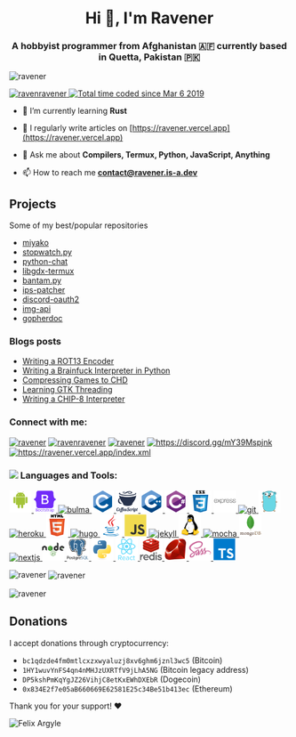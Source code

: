 <h1 align="center">Hi 👋, I'm Ravener</h1>
<h3 align="center">A hobbyist programmer from Afghanistan 🇦🇫 currently based in Quetta, Pakistan 🇵🇰</h3>

<p align="left"> <img src="https://komarev.com/ghpvc/?username=ravener&label=Profile%20views&color=d90dd9&style=flat" alt="ravener" /> </p>

<p align="left">
  <a href="https://twitter.com/ravenravener" target="blank"><img src="https://img.shields.io/twitter/follow/ravenravener?logo=twitter&style=for-the-badge" alt="ravenravener" />
  </a> <a href="https://wakatime.com/@7ffd3459-19b7-4421-8e7c-983aff3d4790"><img src="https://wakatime.com/badge/user/7ffd3459-19b7-4421-8e7c-983aff3d4790.svg?style=for-the-badge" alt="Total time coded since Mar 6 2019" /></a>
</p>


- 🌱 I’m currently learning **Rust**

- 📝 I regularly write articles on [https://ravener.vercel.app](https://ravener.vercel.app)

- 💬 Ask me about **Compilers, Termux, Python, JavaScript, Anything**

- 📫 How to reach me **contact@ravener.is-a.dev**

## Projects
Some of my best/popular repositories

- [miyako](https://github.com/ravener/miyako)
- [stopwatch.py](https://github.com/ravener/stopwatch.py)
- [python-chat](https://github.com/ravener/python-chat)
- [libgdx-termux](https://github.com/ravener/libgdx-termux)
- [bantam.py](https://github.com/ravener/bantam.py)
- [ips-patcher](https://github.com/ravener/ips-patcher)
- [discord-oauth2](https://github.com/ravener/discord-oauth2)
- [img-api](https://github.com/ravener/img-api)
- [gopherdoc](https://github.com/ravener/gopherdoc)

### Blogs posts
<!-- BLOG-POST-LIST:START -->
- [Writing a ROT13 Encoder](https://ravener.vercel.app/posts/writing-a-rot13-encoder/)
- [Writing a Brainfuck Interpreter in Python](https://ravener.vercel.app/posts/writing-a-brainfuck-interpreter-in-python/)
- [Compressing Games to CHD](https://ravener.vercel.app/posts/compressing-games-to-chd/)
- [Learning GTK Threading](https://ravener.vercel.app/posts/learning-gtk-threading/)
- [Writing a CHIP-8 Interpreter](https://ravener.vercel.app/posts/writing-a-chip8-interpreter/)
<!-- BLOG-POST-LIST:END -->

<h3 align="left">Connect with me:</h3>
<p align="left">
<a href="https://dev.to/ravener" target="blank"><img align="center" src="https://raw.githubusercontent.com/rahuldkjain/github-profile-readme-generator/master/src/images/icons/Social/devto.svg" alt="ravener" height="30" width="40" /></a>
<a href="https://twitter.com/ravenravener" target="blank"><img align="center" src="https://raw.githubusercontent.com/rahuldkjain/github-profile-readme-generator/master/src/images/icons/Social/twitter.svg" alt="ravenravener" height="30" width="40" /></a>
<a href="https://stackoverflow.com/users/ravener" target="blank"><img align="center" src="https://raw.githubusercontent.com/rahuldkjain/github-profile-readme-generator/master/src/images/icons/Social/stack-overflow.svg" alt="ravener" height="30" width="40" /></a>
<a href="https://discord.gg/https://discord.gg/mY39Mspjnk" target="blank"><img align="center" src="https://raw.githubusercontent.com/rahuldkjain/github-profile-readme-generator/master/src/images/icons/Social/discord.svg" alt="https://discord.gg/mY39Mspjnk" height="30" width="40" /></a>
<a href="/https://ravener.vercel.app/index.xml" target="blank"><img align="center" src="https://raw.githubusercontent.com/rahuldkjain/github-profile-readme-generator/master/src/images/icons/Social/rss.svg" alt="https://ravener.vercel.app/index.xml" height="30" width="40" /></a>
</p>

<h3 align="left"><img src="https://media2.giphy.com/media/QssGEmpkyEOhBCb7e1/giphy.gif?cid=ecf05e47a0n3gi1bfqntqmob8g9aid1oyj2wr3ds3mg700bl&rid=giphy.gif" width="25"> Languages and Tools:</h3>
<p align="left"> <a href="https://developer.android.com" target="_blank" rel="noreferrer"> <img src="https://raw.githubusercontent.com/devicons/devicon/master/icons/android/android-original-wordmark.svg" alt="android" width="40" height="40"/> </a> <a href="https://getbootstrap.com" target="_blank" rel="noreferrer"> <img src="https://raw.githubusercontent.com/devicons/devicon/master/icons/bootstrap/bootstrap-plain-wordmark.svg" alt="bootstrap" width="40" height="40"/> </a> <a href="https://bulma.io/" target="_blank" rel="noreferrer"> <img src="https://raw.githubusercontent.com/gilbarbara/logos/804dc257b59e144eaca5bc6ffd16949752c6f789/logos/bulma.svg" alt="bulma" width="40" height="40"/> </a> <a href="https://www.cprogramming.com/" target="_blank" rel="noreferrer"> <img src="https://raw.githubusercontent.com/devicons/devicon/master/icons/c/c-original.svg" alt="c" width="40" height="40"/> </a> <a href="https://offeescript.org" target="_blank" rel="noreferrer"> <img src="https://raw.githubusercontent.com/devicons/devicon/master/icons/coffeescript/coffeescript-original-wordmark.svg" alt="coffeescript" width="40" height="40"/> </a> <a href="https://www.w3schools.com/cpp/" target="_blank" rel="noreferrer"> <img src="https://raw.githubusercontent.com/devicons/devicon/master/icons/cplusplus/cplusplus-original.svg" alt="cplusplus" width="40" height="40"/> </a> <a href="https://www.w3schools.com/cs/" target="_blank" rel="noreferrer"> <img src="https://raw.githubusercontent.com/devicons/devicon/master/icons/csharp/csharp-original.svg" alt="csharp" width="40" height="40"/> </a> <a href="https://www.w3schools.com/css/" target="_blank" rel="noreferrer"> <img src="https://raw.githubusercontent.com/devicons/devicon/master/icons/css3/css3-original-wordmark.svg" alt="css3" width="40" height="40"/> </a> <a href="https://expressjs.com" target="_blank" rel="noreferrer"> <img src="https://raw.githubusercontent.com/devicons/devicon/master/icons/express/express-original-wordmark.svg" alt="express" width="40" height="40"/> </a> <a href="https://git-scm.com/" target="_blank" rel="noreferrer"> <img src="https://www.vectorlogo.zone/logos/git-scm/git-scm-icon.svg" alt="git" width="40" height="40"/> </a> <a href="https://golang.org" target="_blank" rel="noreferrer"> <img src="https://raw.githubusercontent.com/devicons/devicon/master/icons/go/go-original.svg" alt="go" width="40" height="40"/> </a> <a href="https://heroku.com" target="_blank" rel="noreferrer"> <img src="https://www.vectorlogo.zone/logos/heroku/heroku-icon.svg" alt="heroku" width="40" height="40"/> </a> <a href="https://www.w3.org/html/" target="_blank" rel="noreferrer"> <img src="https://raw.githubusercontent.com/devicons/devicon/master/icons/html5/html5-original-wordmark.svg" alt="html5" width="40" height="40"/> </a> <a href="https://gohugo.io/" target="_blank" rel="noreferrer"> <img src="https://api.iconify.design/logos-hugo.svg" alt="hugo" width="40" height="40"/> </a> <a href="https://www.java.com" target="_blank" rel="noreferrer"> <img src="https://raw.githubusercontent.com/devicons/devicon/master/icons/java/java-original.svg" alt="java" width="40" height="40"/> </a> <a href="https://developer.mozilla.org/en-US/docs/Web/JavaScript" target="_blank" rel="noreferrer"> <img src="https://raw.githubusercontent.com/devicons/devicon/master/icons/javascript/javascript-original.svg" alt="javascript" width="40" height="40"/> </a> <a href="https://jekyllrb.com/" target="_blank" rel="noreferrer"> <img src="https://www.vectorlogo.zone/logos/jekyllrb/jekyllrb-icon.svg" alt="jekyll" width="40" height="40"/> </a> <a href="https://www.linux.org/" target="_blank" rel="noreferrer"> <img src="https://raw.githubusercontent.com/devicons/devicon/master/icons/linux/linux-original.svg" alt="linux" width="40" height="40"/> </a> <a href="https://mochajs.org" target="_blank" rel="noreferrer"> <img src="https://www.vectorlogo.zone/logos/mochajs/mochajs-icon.svg" alt="mocha" width="40" height="40"/> </a> <a href="https://www.mongodb.com/" target="_blank" rel="noreferrer"> <img src="https://raw.githubusercontent.com/devicons/devicon/master/icons/mongodb/mongodb-original-wordmark.svg" alt="mongodb" width="40" height="40"/> </a> <a href="https://nextjs.org/" target="_blank" rel="noreferrer"> <img src="https://cdn.worldvectorlogo.com/logos/nextjs-2.svg" alt="nextjs" width="40" height="40"/> </a> <a href="https://nodejs.org" target="_blank" rel="noreferrer"> <img src="https://raw.githubusercontent.com/devicons/devicon/master/icons/nodejs/nodejs-original-wordmark.svg" alt="nodejs" width="40" height="40"/> </a> <a href="https://www.postgresql.org" target="_blank" rel="noreferrer"> <img src="https://raw.githubusercontent.com/devicons/devicon/master/icons/postgresql/postgresql-original-wordmark.svg" alt="postgresql" width="40" height="40"/> </a> <a href="https://www.python.org" target="_blank" rel="noreferrer"> <img src="https://raw.githubusercontent.com/devicons/devicon/master/icons/python/python-original.svg" alt="python" width="40" height="40"/> </a> <a href="https://reactjs.org/" target="_blank" rel="noreferrer"> <img src="https://raw.githubusercontent.com/devicons/devicon/master/icons/react/react-original-wordmark.svg" alt="react" width="40" height="40"/> </a> <a href="https://redis.io" target="_blank" rel="noreferrer"> <img src="https://raw.githubusercontent.com/devicons/devicon/master/icons/redis/redis-original-wordmark.svg" alt="redis" width="40" height="40"/> </a> <a href="https://www.ruby-lang.org/en/" target="_blank" rel="noreferrer"> <img src="https://raw.githubusercontent.com/devicons/devicon/master/icons/ruby/ruby-original.svg" alt="ruby" width="40" height="40"/> </a> <a href="https://sass-lang.com" target="_blank" rel="noreferrer"> <img src="https://raw.githubusercontent.com/devicons/devicon/master/icons/sass/sass-original.svg" alt="sass" width="40" height="40"/> </a> <a href="https://www.typescriptlang.org/" target="_blank" rel="noreferrer"> <img src="https://raw.githubusercontent.com/devicons/devicon/master/icons/typescript/typescript-original.svg" alt="typescript" width="40" height="40"/> </a> </p>


<p><img align="left" src="https://github-readme-stats.vercel.app/api/top-langs?username=ravener&show_icons=true&locale=en&layout=compact" alt="ravener" /></p>

<p>&nbsp;<img align="center" src="https://github-readme-stats.vercel.app/api?username=ravener&show_icons=true&locale=en" alt="ravener" /></p>

<p><img align="center" src="https://github-readme-streak-stats.herokuapp.com/?user=ravener&" alt="ravener" /></p>

## Donations

I accept donations through cryptocurrency:

- `bc1qdzde4fm0mtlcxzxwyaluzj8xv6ghm6jznl3wc5` (Bitcoin)
- `1HY1wuvYnFS4qn4nMHJzUXRTfV9jLhA5NG` (Bitcoin legacy address)
- `DP5kshPmKqYgJZ26VihjC8etKxEWhDXEbR` (Dogecoin)
- `0x834E2f7e05aB660669E62581E25c34Be51b413ec` (Ethereum)

Thank you for your support! ❤️

![Felix Argyle](https://cdn.discordapp.com/attachments/976862121784655933/1092065584931418192/felix.png)

